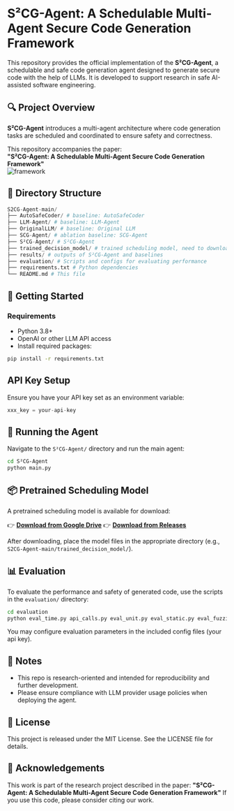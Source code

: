 # S²CG-Agent: A Schedulable Multi-Agent Secure Code Generation Framework

This repository provides the official implementation of the **S²CG-Agent**, a schedulable and safe code generation agent designed to generate secure code with the help of LLMs. It is developed to support research in safe AI-assisted software engineering.

## 🔍 Project Overview

**S²CG-Agent** introduces a multi-agent architecture where code generation tasks are scheduled and coordinated to ensure safety and correctness. 

This repository accompanies the paper:  
**"S²CG-Agent: A Schedulable Multi-Agent Secure Code Generation Framework"**  
![framework](https://github.com/user-attachments/assets/716f811e-8bb5-4416-b67b-e2197d527566)

## 📁 Directory Structure

```python
S2CG-Agent-main/
├── AutoSafeCoder/ # baseline: AutoSafeCoder
├── LLM-Agent/ # baseline: LLM-Agent
├── OriginalLLM/ # baseline: Original LLM
├── SCG-Agent/ # ablation baseline: SCG-Agent
├── S²CG-Agent/ # S²CG-Agent
├── trained_decision_model/ # trained scheduling model, need to download from Releases or Google Cloud
├── results/ # outputs of S²CG-Agent and baselines
├── evaluation/ # Scripts and configs for evaluating performance
├── requirements.txt # Python dependencies
└── README.md # This file
```

## 🚀 Getting Started

### Requirements

- Python 3.8+
- OpenAI or other LLM API access
- Install required packages:

```bash
pip install -r requirements.txt
```

## API Key Setup

Ensure you have your API key set as an environment variable:

```python
xxx_key = your-api-key
```

## 🧠 Running the Agent

Navigate to the `S²CG-Agent/` directory and run the main agent:

```bash
cd S²CG-Agent
python main.py
```

## 📦 Pretrained Scheduling Model

A pretrained scheduling model is available for download:

👉 **[Download from Google Drive](https://drive.google.com/drive/folders/1oJHKY68PuwQizpEz54wvDD4hlfsIl3ns?usp=share_link)**
👉 **[Download from Releases](https://drive.google.com/drive/folders/1oJHKY68PuwQizpEz54wvDD4hlfsIl3ns?usp=share_link)**

After downloading, place the model files in the appropriate directory (e.g., `S2CG-Agent-main/trained_decision_model/`).

## 📊 Evaluation

To evaluate the performance and safety of generated code, use the scripts in the `evaluation/` directory:

```bash
cd evaluation
python eval_time.py api_calls.py eval_unit.py eval_static.py eval_fuzzing.py
```

You may configure evaluation parameters in the included config files (your api key).

## 📌 Notes

- This repo is research-oriented and intended for reproducibility and further development.
- Please ensure compliance with LLM provider usage policies when deploying the agent.

## 📄 License

This project is released under the MIT License. See the LICENSE file for details.

## 🙌 Acknowledgements

This work is part of the research project described in the paper:
**"S²CG-Agent: A Schedulable Multi-Agent Secure Code Generation Framework"**
If you use this code, please consider citing our work.
